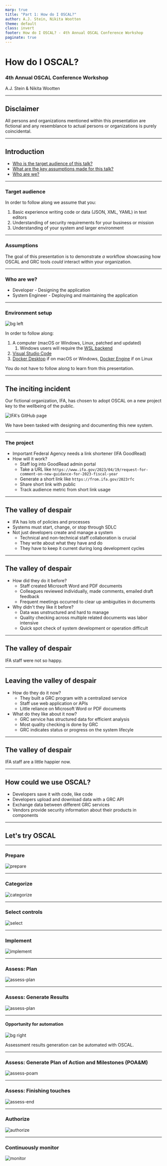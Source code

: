```yaml
---
marp: true
title: "Part 1: How do I OSCAL?"
author: A.J. Stein, Nikita Wootten
theme: default
class: invert
footer: How do I OSCAL? - 4th Annual OSCAL Conference Workshop
paginate: true
---
```


<!-- _paginate: false -->

# How do I OSCAL?
### 4th Annual OSCAL Conference Workshop
A.J. Stein & Nikita Wootten

---

## Disclaimer

All persons and organizations mentioned within this presentation are fictional and any resemblance to actual persons or organizations is purely coincidental.

<!-- TODO: NIST disclaimer? -->

---

## Introduction

* [Who is the target audience of this talk?](#target-audience)
* [What are the key assumptions made for this talk?](#assumptions)
* [Who are we?](#who-are-we)

---

### Target audience

In order to follow along we assume that you:

1. Basic experience writing code or data (JSON, XML, YAML) in text editors
1. Understanding of security requirements for your business or mission
1. Understanding of your system and larger environment

<!-- TODO insert a blurb here reassuring people not in this audience they can also follow along -->

---

### Assumptions

The goal of this presentation is to demonstrate *a* workflow showcasing how OSCAL and GRC tools *could* interact within your organization.

<!-- TODO -->

---

### Who are we?

<!-- TODO include some icons here -->

* Developer - Designing the application
* System Engineer - Deploying and maintaining the application

---

### Environment setup

![bg left](./support/qrcode_repo.png)

In order to follow along:

1. A computer (macOS or Windows, Linux, patched and updated)
    1. Windows users will require the [WSL backend](https://learn.microsoft.com/en-us/windows/wsl/install)
1. [Visual Studio Code](https://code.visualstudio.com/#alt-downloads)
1. [Docker Desktop](https://www.docker.com/products/docker-desktop/) if on macOS or Windows, [Docker Engine](https://docs.docker.com/engine/) if on Linux

You do not have to follow along to learn from this presentation.

---

## The inciting incident

Our fictional organization, IFA, has chosen to adopt OSCAL on a new project key to the wellbeing of the public.

![IFA's GitHub page](./support/ifa_github_screenshot.png)

We have been tasked with designing and documenting this new system.

---

### The project

* Important Federal Agency needs a link shortener (IFA GoodRead)
* How will it work?
    * Staff log into GoodRead admin portal
    * Take a URL like `https://www.ifa.gov/2023/04/19/request-for-comment-on-new-guidance-for-2023-fiscal-year`
    * Generate a short link like `https://from.ifa.gov/2023rfc`
    * Share short link with public
    * Track audience metric from short link usage


---

## The valley of despair

* IFA has lots of policies and processes
* Systems must start, change, or stop through SDLC
* Not just developers create and manage a system
    * Technical and non-technical staff collaboration is crucial
    * They write about what they have and do
    * They have to keep it current during long development cycles

---

## The valley of despair

* How did they do it before?
    * Staff created Microsoft Word and PDF documents
    * Colleagues reviewed individually, made comments, emailed draft feedback
    * Frequent meetings occurred to clear up ambiguities in documents
* Why didn't they like it before?
    * Data was unstructured and hard to manage
    * Quality checking across multiple related documents was labor intensive
    * Quick spot check of system development or operation difficult
<!--
TODO: Create the following slides:
1. How roles interact when documentation is unstructured
2. How roles interact when GRC tooling is not interoperable
-->

---

## The valley of despair

IFA staff were not so happy.

---


## Leaving the valley of despair

* How do they do it now?
    * They built a GRC program with a centralized service
    * Staff use web application or APIs
    * Little reliance on Microsoft Word or PDF documents
* What do they like about it now?
    * GRC service has structured data for efficient analysis
    * Most quality checking is done by GRC
    * GRC indicates status or progress on the system lifecyle

---

## The valley of despair

IFA staff are a little happier now.

---

## How could we use OSCAL?

* Developers save it with code, like code
* Developers upload and download data with a GRC API
* Exchange data between different GRC services
* Vendors provide security information about their products in components

<!--
TODO: Create the following slides:
How do those roles collaborate with OSCAL? (*a* way they interact, this is not prescriptive)
    1. Developers write SSP store in VCS (GitHub)
    1. VCS copy of SSP uploaded to GRC tool
    1. ISSM reviews in GRC tool
    1. During assessment, assessors send AP to AO/ISSM/developer
    1. Devs submit evidence to assessors in AR against AP in GRC tool
-->

---

## Let's try OSCAL

<!--
5. A new hope (let's try OSCAL) (the bulk of the presentation)
    1. Setup (write metadata with name, party, contact info)
    1. Introduce the application (link shortener)
    2. Describe the system (deployment)
    1.Pick the controls
        * Retrieve a list of controls from our ITSO (from GRC Tool manager for ITSO's office)
        * Perform profile resolution and retrieve derived catalog
        * Compare the output resolved catalog (describe the utility)
    1. Describe the system
        * Review the system (what controlled by who)
        * Perform validation
    1. Write about the system in the SSP
        * Introduce automation with GHA?
    1. Assess the system in the SSP, GRC drops AR
    1. Devs review AR and create POA&M
    1. GRC tool checks POA&M and AR for updates
6. Conclusion (bring back the word document, compare the benefits)
-->

---

### Prepare

![prepare](./support/generated/rmf1_prepare.svg)

---

### Categorize

![categorize](./support/generated/rmf2_categorize.svg)

---

### Select controls

![select](./support/generated/rmf3_select.svg)

---

### Implement

![implement](./support/generated/rmf4_implement.svg)

---

### Assess: Plan

![assess-plan](./support/generated/rmf5.1_assess_plan.svg)

---

### Assess: Generate Results

![assess-plan](./support/generated/rmf5.2_assess_results.svg)

---

#### Opportunity for automation

![bg right](./support/qrcode_case-study.png)

Assessment results generation can be automated with OSCAL.

---

### Assess: Generate Plan of Action and Milestones (POA&M)

![assess-poam](./support/generated/rmf5.3_assess_poam.svg)

---

### Assess: Finishing touches

![assess-end](./support/generated/rmf5.4_assess_end.svg)

---

### Authorize

![authorize](./support/generated/rmf6_authorize.svg)

---

### Continuously monitor

![monitor](./support/generated/rmf7_monitor.svg)
